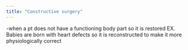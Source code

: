 ```yaml
---
title: "Constructive surgery"
---
```

-when a pt does not have a functioning body part so it is restored
EX. Babies are born with heart defects so it is reconstructed to make it more physiologically correct

